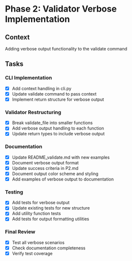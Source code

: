 # Phase 2: Validator Verbose Implementation

## Context

Adding verbose output functionality to the validate command

## Tasks

### CLI Implementation

- [x] Add context handling in cli.py
- [x] Update validate command to pass context
- [x] Implement return structure for verbose output

### Validator Restructuring

- [x] Break validate_file into smaller functions
- [x] Add verbose output handling to each function
- [x] Update return types to include verbose output

### Documentation

- [x] Update README_validate.md with new examples
- [x] Document verbose output format
- [x] Update success criteria in P2.md
- [x] Document output color scheme and styling
- [x] Add examples of verbose output to documentation

### Testing

- [x] Add tests for verbose output
- [x] Update existing tests for new structure
- [x] Add utility function tests
- [x] Add tests for output formatting utilities

### Final Review

- [x] Test all verbose scenarios
- [x] Check documentation completeness
- [x] Verify test coverage
